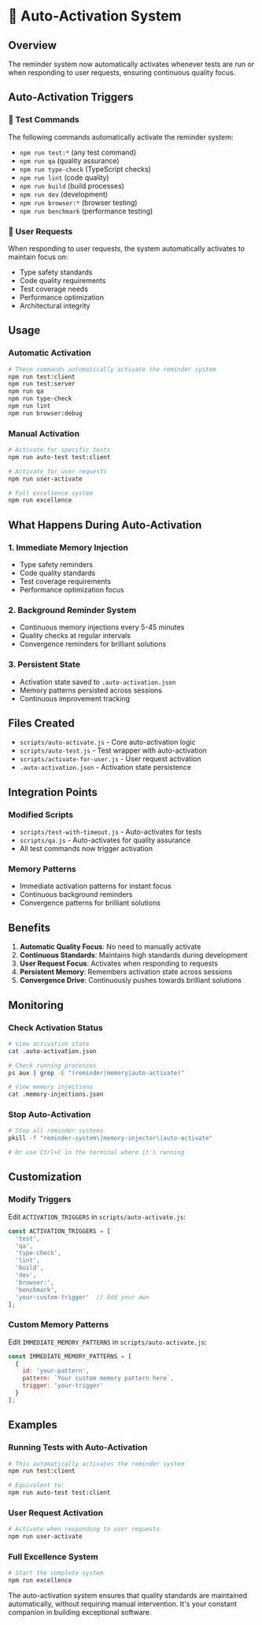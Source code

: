 # 🤖 Auto-Activation System

## Overview
The reminder system now automatically activates whenever tests are run or when responding to user requests, ensuring continuous quality focus.

## Auto-Activation Triggers

### 🧪 Test Commands
The following commands automatically activate the reminder system:
- `npm run test:*` (any test command)
- `npm run qa` (quality assurance)
- `npm run type-check` (TypeScript checks)
- `npm run lint` (code quality)
- `npm run build` (build processes)
- `npm run dev` (development)
- `npm run browser:*` (browser testing)
- `npm run benchmark` (performance testing)

### 👤 User Requests
When responding to user requests, the system automatically activates to maintain focus on:
- Type safety standards
- Code quality requirements
- Test coverage needs
- Performance optimization
- Architectural integrity

## Usage

### Automatic Activation
```bash
# These commands automatically activate the reminder system
npm run test:client
npm run test:server
npm run qa
npm run type-check
npm run lint
npm run browser:debug
```

### Manual Activation
```bash
# Activate for specific tests
npm run auto-test test:client

# Activate for user requests
npm run user-activate

# Full excellence system
npm run excellence
```

## What Happens During Auto-Activation

### 1. Immediate Memory Injection
- Type safety reminders
- Code quality standards
- Test coverage requirements
- Performance optimization focus

### 2. Background Reminder System
- Continuous memory injections every 5-45 minutes
- Quality checks at regular intervals
- Convergence reminders for brilliant solutions

### 3. Persistent State
- Activation state saved to `.auto-activation.json`
- Memory patterns persisted across sessions
- Continuous improvement tracking

## Files Created

- `scripts/auto-activate.js` - Core auto-activation logic
- `scripts/auto-test.js` - Test wrapper with auto-activation
- `scripts/activate-for-user.js` - User request activation
- `.auto-activation.json` - Activation state persistence

## Integration Points

### Modified Scripts
- `scripts/test-with-timeout.js` - Auto-activates for tests
- `scripts/qa.js` - Auto-activates for quality assurance
- All test commands now trigger activation

### Memory Patterns
- Immediate activation patterns for instant focus
- Continuous background reminders
- Convergence patterns for brilliant solutions

## Benefits

1. **Automatic Quality Focus**: No need to manually activate
2. **Continuous Standards**: Maintains high standards during development
3. **User Request Focus**: Activates when responding to requests
4. **Persistent Memory**: Remembers activation state across sessions
5. **Convergence Drive**: Continuously pushes towards brilliant solutions

## Monitoring

### Check Activation Status
```bash
# View activation state
cat .auto-activation.json

# Check running processes
ps aux | grep -E "(reminder|memory|auto-activate)"

# View memory injections
cat .memory-injections.json
```

### Stop Auto-Activation
```bash
# Stop all reminder systems
pkill -f "reminder-system\|memory-injector\|auto-activate"

# Or use Ctrl+C in the terminal where it's running
```

## Customization

### Modify Triggers
Edit `ACTIVATION_TRIGGERS` in `scripts/auto-activate.js`:
```javascript
const ACTIVATION_TRIGGERS = [
  'test',
  'qa',
  'type-check',
  'lint',
  'build',
  'dev',
  'browser:',
  'benchmark',
  'your-custom-trigger'  // Add your own
];
```

### Custom Memory Patterns
Edit `IMMEDIATE_MEMORY_PATTERNS` in `scripts/auto-activate.js`:
```javascript
const IMMEDIATE_MEMORY_PATTERNS = [
  {
    id: 'your-pattern',
    pattern: `Your custom memory pattern here`,
    trigger: 'your-trigger'
  }
];
```

## Examples

### Running Tests with Auto-Activation
```bash
# This automatically activates the reminder system
npm run test:client

# Equivalent to:
npm run auto-test test:client
```

### User Request Activation
```bash
# Activate when responding to user requests
npm run user-activate
```

### Full Excellence System
```bash
# Start the complete system
npm run excellence
```

The auto-activation system ensures that quality standards are maintained automatically, without requiring manual intervention. It's your constant companion in building exceptional software.
